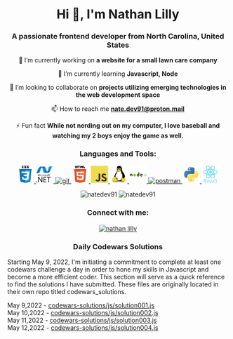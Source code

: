 <div align="center">
  <h1>Hi 👋, I'm Nathan Lilly</h1>
  <h3>A passionate frontend developer from North Carolina, United States</h3>

  🔭 I’m currently working on **a website for a small lawn care company**

  🌱 I’m currently learning **Javascript, Node**

  👯 I’m looking to collaborate on **projects utilizing emerging technologies in the web development space**

  📫 How to reach me **nate.dev91@proton.mail**

  ⚡ Fun fact **While not nerding out on my computer, I love baseball and watching my 2 boys enjoy the game as well.**

  <h3>Languages and Tools:</h3>
  <p><a href="https://www.w3schools.com/css/" target="_blank" rel="noreferrer"> <img src="https://raw.githubusercontent.com/devicons/devicon/master/icons/css3/css3-original-wordmark.svg" alt="css3" width="40" height="40"/> </a> <a href="https://dotnet.microsoft.com/" target="_blank" rel="noreferrer"> <img src="https://raw.githubusercontent.com/devicons/devicon/master/icons/dot-net/dot-net-original-wordmark.svg" alt="dotnet" width="40" height="40"/> </a> <a href="https://git-scm.com/" target="_blank" rel="noreferrer"> <img src="https://www.vectorlogo.zone/logos/git-scm/git-scm-icon.svg" alt="git" width="40" height="40"/> </a> <a href="https://www.w3.org/html/" target="_blank" rel="noreferrer"> <img src="https://raw.githubusercontent.com/devicons/devicon/master/icons/html5/html5-original-wordmark.svg" alt="html5" width="40" height="40"/> </a> <a href="https://developer.mozilla.org/en-US/docs/Web/JavaScript" target="_blank" rel="noreferrer"> <img src="https://raw.githubusercontent.com/devicons/devicon/master/icons/javascript/javascript-original.svg" alt="javascript" width="40" height="40"/> </a> <a href="https://www.linux.org/" target="_blank" rel="noreferrer"> <img src="https://raw.githubusercontent.com/devicons/devicon/master/icons/linux/linux-original.svg" alt="linux" width="40" height="40"/> </a> <a href="https://nodejs.org" target="_blank" rel="noreferrer"> <img src="https://raw.githubusercontent.com/devicons/devicon/master/icons/nodejs/nodejs-original-wordmark.svg" alt="nodejs" width="40" height="40"/> </a> <a href="https://postman.com" target="_blank" rel="noreferrer"> <img src="https://www.vectorlogo.zone/logos/getpostman/getpostman-icon.svg" alt="postman" width="40" height="40"/> </a> <a href="https://www.python.org" target="_blank" rel="noreferrer"> <img src="https://raw.githubusercontent.com/devicons/devicon/master/icons/python/python-original.svg" alt="python" width="40" height="40"/> </a> <a href="https://reactjs.org/" target="_blank" rel="noreferrer"> <img src="https://raw.githubusercontent.com/devicons/devicon/master/icons/react/react-original-wordmark.svg" alt="react" width="40" height="40"/> </a> </p>

  <p><img src="https://github-readme-stats.vercel.app/api/top-langs?username=natedev91&show_icons=true&theme=highcontrast&title_color=008080&text_color=80ff80&bg_color=000000&locale=en&layout=compact" alt="natedev91"/>  <img src="https://github-readme-streak-stats.herokuapp.com/?user=natedev91&theme=highcontrast" alt="natedev91" /></p>

  <h3>Connect with me:</h3>
  <p><a href="https://www.linkedin.com/in/nathan-lilly-684770214/" target="blank"><img align="center" src="https://raw.githubusercontent.com/rahuldkjain/github-profile-readme-generator/master/src/images/icons/Social/linked-in-alt.svg" alt="nathan lilly" height="30" width="40" /></a></p>
  
  <section>
    <h3>Daily Codewars Solutions</h3>
    <p align="left">Starting May 9, 2022, I'm initiating a commitment to complete at least one codewars challenge a day in order to hone my skills in Javascript and become a more efficient coder. This section will serve as a quick reference to find the solutions I have submitted. These files are originally located in their own repo titled codewars_solutions.</p>
    <p align="left">May 9,2022 - <a href="https://github.com/natedev91/codewars_solutions/blob/main/js/solution001.js">codewars-solutions/js/solution001.js</a><br>May 10,2022 - <a href="https://github.com/natedev91/codewars_solutions/blob/main/js/solution002.js">codewars-solutions/js/solution002.js</a><br>May 11,2022 - <a href="https://github.com/natedev91/codewars_solutions/blob/main/js/solution003.js">codewars-solutions/js/solution003.js</a><br>May 12,2022 - <a href="https://github.com/natedev91/codewars_solutions/blob/main/js/solution004.js">codewars-solutions/js/solution004.js</a></p>
  </section>
</div>
  
<!---
natedev91/natedev91 is a ✨ special ✨ repository because its `README.md` (this file) appears on your GitHub profile.
You can click the Preview link to take a look at your changes.
--->
